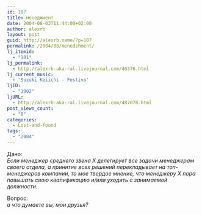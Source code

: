 ```yaml
---
id: 187
title: менеджмент
date: 2004-08-03T11:44:00+02:00
author: alexrb
layout: post
guid: http://alexrb.name/?p=187
permalink: /2004/08/menedzhment/
lj_itemid:
  - "181"
lj_permalink:
  - http://alexrb-aka-ral.livejournal.com/46376.html
lj_current_music:
  - 'Suzuki Keiichi - Festivo'
ljID:
  - "1902"
ljURL:
  - http://alexrb-aka-ral.livejournal.com/487078.html
post_views_count:
  - "0"
categories:
  - Lost-and-found
tags:
  - "2004"
---
```

Дано:  
_Если менеджер среднего звена Х делегирует все задачи менеджерам своего отдела, а принятие всех решений перекладывает на топ-менеджеров компании, то мое твердое мнение, что менеджеру Х пора повышать свою квалификацию и/или уходить с занимаемой должности._

Вопрос:  
_а что думаете вы, мои друзья?_